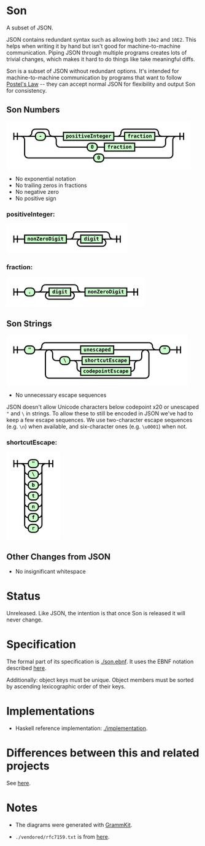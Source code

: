 # Son

A subset of JSON.

JSON contains redundant syntax such as allowing both `10e2` and `10E2`. This helps when writing it by hand but isn't good for machine-to-machine communication. Piping JSON through multiple programs creates lots of trivial changes, which makes it hard to do things like take meaningful diffs.

Son is a subset of JSON without redundant options. It's intended for machine-to-machine communication by programs that want to follow [Postel's Law](https://tools.ietf.org/html/rfc761#section-2.10) -- they can accept normal JSON for flexibility and output Son for consistency.

## Son Numbers

![Number](./diagrams/png/number.png)

+ No exponential notation
+ No trailing zeros in fractions
+ No negative zero
+ No positive sign

### positiveInteger:

![Positive Integer](./diagrams/png/positiveInteger.png)

### fraction:

![Fraction](./diagrams/png/fraction.png)

## Son Strings

![String](./diagrams/png/string.png)

+ No unnecessary escape sequences

JSON doesn't allow Unicode characters below codepoint x20 or unescaped `"` and `\` in strings. To allow these to still be encoded in JSON we've had to keep a few escape sequences. We use two-character escape sequences (e.g. `\n`) when available, and six-character ones (e.g. `\u0001`) when not.

### shortcutEscape:

![shortcutEscape](./diagrams/png/shortcutEscape.png)

## Other Changes from JSON

+ No insignificant whitespace

# Status

Unreleased. Like JSON, the intention is that once Son is released it will never change.

# Specification

The formal part of its specification is [./son.ebnf](./son.ebnf). It uses the EBNF notation described [here](https://www.w3.org/TR/2004/REC-xml11-20040204/#sec-notation).

Additionally: object keys must be unique. Object members must be sorted by ascending lexicographic order of their keys.

# Implementations

+ Haskell reference implementation: [./implementation](./implementation).

# Differences between this and related projects

See [here](https://housejeffries.com/page/7).

# Notes

+ The diagrams were generated with [GrammKit](https://github.com/dundalek/GrammKit).

+ `./vendored/rfc7159.txt` is from [here](https://tools.ietf.org/rfc/rfc7159.txt).
